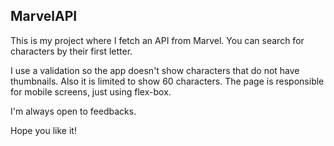## MarvelAPI

This is my project where I fetch an API from Marvel. You can search for characters by their first letter.

I use a validation so the app doesn't show characters that do not have thumbnails. 
Also it is limited to show 60 characters. 
The page is responsible for mobile screens, just using flex-box. 

I'm always open to feedbacks.

Hope you like it!
